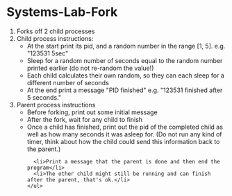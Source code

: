 # Systems-Lab-Fork

<ol>
  <li>Forks off 2 child processes</li>
  <li>
    Child process instructions:
    <ul>
      <li>At the start print its pid, and a random number in the range [1, 5]. e.g. "123531 5sec"</li>
      <li>Sleep for a random number of seconds equal to the random number printed earlier (do not re-random the value!)</li>
      <li>Each child calculates their own random, so they can each sleep for a different number of seconds</li>
      <li>At the end print a message "PID finished" e.g. "123531 finished after 5 seconds."</li>
    </ul>
  </li>
  <li>
    Parent process instructions
    <ul>
      <li>Before forking, print out some initial message</li>
      <li>After the fork, wait for any child to finish</li>
      <li>Once a child has finished, print out the pid of the completed child as well as how many seconds it was asleep for. (Do not run any kind of timer, think about how the child could send this information back to the parent.)</li>

      <li>Print a message that the parent is done and then end the program</li>
      <li>The other child might still be running and can finish after the parent, that's ok.</li>
    </ul>
  </li>
</ol>
